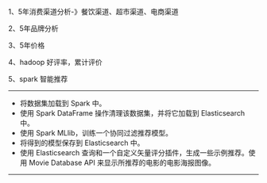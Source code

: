 1、5年消费渠道分析-》餐饮渠道、超市渠道、电商渠道

2、5年品牌分析

3、5年价格

4、hadoop 好评率，累计评价

5、spark 智能推荐




---
* 将数据集加载到 Spark 中。
* 使用 Spark DataFrame 操作清理该数据集，并将它加载到 Elasticsearch 中。
* 使用 Spark MLlib，训练一个协同过滤推荐模型。
* 将得到的模型保存到 Elasticsearch 中。
* 使用 Elasticsearch 查询和一个自定义矢量评分插件，生成一些示例推荐。使用 Movie Database API 来显示所推荐的电影的电影海报图像。

---